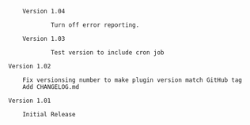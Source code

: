 
        Version 1.04

                Turn off error reporting.

        Version 1.03
    
                Test version to include cron job

	Version 1.02
		
		Fix versionsing number to make plugin version match GitHub tag
		Add CHANGELOG.md

	Version 1.01

		Initial Release